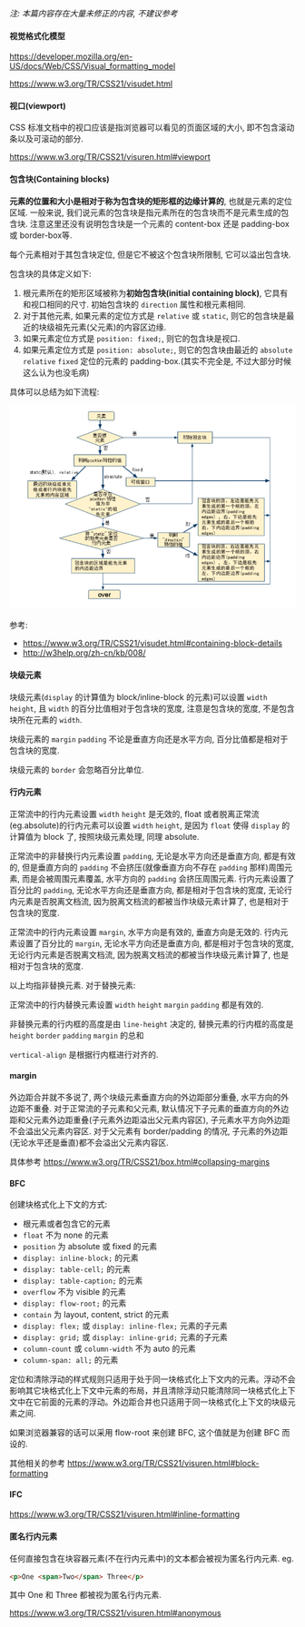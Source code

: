 *注: 本篇内容存在大量未修正的内容, 不建议参考*



#### 视觉格式化模型

https://developer.mozilla.org/en-US/docs/Web/CSS/Visual_formatting_model

https://www.w3.org/TR/CSS21/visudet.html



#### 视口(viewport)

CSS 标准文档中的视口应该是指浏览器可以看见的页面区域的大小, 即不包含滚动条以及可滚动的部分.

https://www.w3.org/TR/CSS21/visuren.html#viewport



#### 包含块(Containing blocks)

**元素的位置和大小是相对于称为包含块的矩形框的边缘计算的**, 也就是元素的定位区域. 一般来说, 我们说元素的包含块是指元素所在的包含块而不是元素生成的包含块. 注意这里还没有说明包含块是一个元素的 content-box 还是 padding-box 或 border-box等.

每个元素相对于其包含块定位, 但是它不被这个包含块所限制, 它可以溢出包含块.

包含块的具体定义如下:

1. 根元素所在的矩形区域被称为**初始包含块(initial containing block)**, 它具有和视口相同的尺寸. 初始包含块的 `direction` 属性和根元素相同.
2. 对于其他元素, 如果元素的定位方式是 `relative` 或 `static`, 则它的包含块是最近的块级祖先元素(父元素)的内容区边缘.
3. 如果元素定位方式是 `position: fixed;`, 则它的包含块是视口.
4. 如果元素定位方式是 `position: absolute;`, 则它的包含块由最近的 `absolute` `relative` `fixed` 定位的元素的 padding-box.(其实不完全是, 不过大部分时候这么认为也没毛病)

具体可以总结为如下流程:

![img0](./images/img0.png)

参考:

- https://www.w3.org/TR/CSS21/visudet.html#containing-block-details
- http://w3help.org/zh-cn/kb/008/





#### 块级元素

块级元素(`display` 的计算值为 block/inline-block 的元素)可以设置 `width` `height`, 且 `width` 的百分比值相对于包含块的宽度, 注意是包含块的宽度, 不是包含块所在元素的 `width`.

块级元素的 `margin` `padding` 不论是垂直方向还是水平方向, 百分比值都是相对于包含块的宽度.

块级元素的 `border` 会忽略百分比单位.



#### 行内元素

正常流中的行内元素设置 `width` `height` 是无效的, float 或者脱离正常流(eg.absolute)的行内元素可以设置 `width` `height`, 是因为 `float` 使得 `display` 的计算值为 block 了, 按照块级元素处理, 同理 absolute.

正常流中的非替换行内元素设置 `padding`, 无论是水平方向还是垂直方向, 都是有效的, 但是垂直方向的 `padding` 不会挤压(就像垂直方向不存在 `padding` 那样)周围元素, 而是会被周围元素覆盖, 水平方向的 `padding` 会挤压周围元素. 行内元素设置了百分比的 `padding`, 无论水平方向还是垂直方向,  都是相对于包含块的宽度, 无论行内元素是否脱离文档流, 因为脱离文档流的都被当作块级元素计算了,  也是相对于包含块的宽度.

正常流中的行内元素设置 `margin`, 水平方向是有效的, 垂直方向是无效的. 行内元素设置了百分比的 `margin`, 无论水平方向还是垂直方向,  都是相对于包含块的宽度, 无论行内元素是否脱离文档流, 因为脱离文档流的都被当作块级元素计算了,  也是相对于包含块的宽度.

以上均指非替换元素. 对于替换元素:

正常流中的行内替换元素设置 `width` `height` `margin` `padding` 都是有效的.

非替换元素的行内框的高度是由 `line-height` 决定的, 替换元素的行内框的高度是 `height` `border` `padding` `margin` 的总和

`vertical-align` 是根据行内框进行对齐的.





#### margin

外边距合并就不多说了, 两个块级元素垂直方向的外边距部分重叠, 水平方向的外边距不重叠. 对于正常流的子元素和父元素, 默认情况下子元素的垂直方向的外边距和父元素外边距重叠(子元素外边距溢出父元素内容区), 子元素水平方向外边距不会溢出父元素内容区. 对于父元素有 border/padding 的情况, 子元素的外边距(无论水平还是垂直)都不会溢出父元素内容区.

具体参考 https://www.w3.org/TR/CSS21/box.html#collapsing-margins





#### BFC

创建块格式化上下文的方式:

* 根元素或者包含它的元素
* `float` 不为 none 的元素
* `position` 为 absolute 或 fixed 的元素
* `display: inline-block;` 的元素
* `display: table-cell;` 的元素
* `display: table-caption;` 的元素
* `overflow` 不为 visible 的元素
* `display: flow-root;` 的元素
* `contain` 为 layout, content, strict 的元素
* `display: flex;` 或 `display: inline-flex;` 元素的子元素
* `display: grid;` 或 `display: inline-grid;` 元素的子元素
* `column-count` 或 `column-width` 不为 auto 的元素
* `column-span: all;` 的元素

定位和清除浮动的样式规则只适用于处于同一块格式化上下文内的元素。浮动不会影响其它块格式化上下文中元素的布局，并且清除浮动只能清除同一块格式化上下文中在它前面的元素的浮动。外边距合并也只适用于同一块格式化上下文的块级元素之间.

如果浏览器兼容的话可以采用 flow-root 来创建 BFC, 这个值就是为创建 BFC 而设的.

其他相关的参考 https://www.w3.org/TR/CSS21/visuren.html#block-formatting



#### IFC

https://www.w3.org/TR/CSS21/visuren.html#inline-formatting



#### 匿名行内元素

任何直接包含在块容器元素(不在行内元素中)的文本都会被视为匿名行内元素. eg.

```html
<p>One <span>Two</span> Three</p>
```

其中 One 和 Three 都被视为匿名行内元素.

https://www.w3.org/TR/CSS21/visuren.html#anonymous
